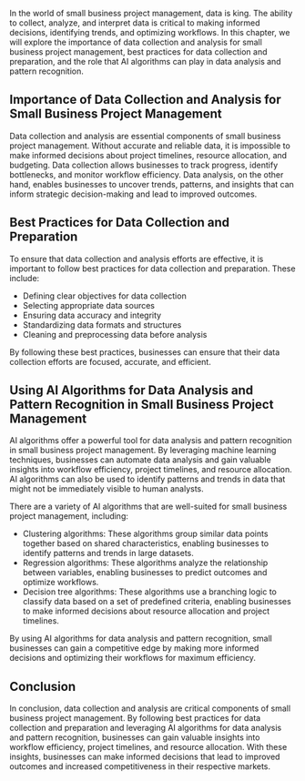 

In the world of small business project management, data is king. The ability to collect, analyze, and interpret data is critical to making informed decisions, identifying trends, and optimizing workflows. In this chapter, we will explore the importance of data collection and analysis for small business project management, best practices for data collection and preparation, and the role that AI algorithms can play in data analysis and pattern recognition.

Importance of Data Collection and Analysis for Small Business Project Management
--------------------------------------------------------------------------------

Data collection and analysis are essential components of small business project management. Without accurate and reliable data, it is impossible to make informed decisions about project timelines, resource allocation, and budgeting. Data collection allows businesses to track progress, identify bottlenecks, and monitor workflow efficiency. Data analysis, on the other hand, enables businesses to uncover trends, patterns, and insights that can inform strategic decision-making and lead to improved outcomes.

Best Practices for Data Collection and Preparation
--------------------------------------------------

To ensure that data collection and analysis efforts are effective, it is important to follow best practices for data collection and preparation. These include:

* Defining clear objectives for data collection
* Selecting appropriate data sources
* Ensuring data accuracy and integrity
* Standardizing data formats and structures
* Cleaning and preprocessing data before analysis

By following these best practices, businesses can ensure that their data collection efforts are focused, accurate, and efficient.

Using AI Algorithms for Data Analysis and Pattern Recognition in Small Business Project Management
--------------------------------------------------------------------------------------------------

AI algorithms offer a powerful tool for data analysis and pattern recognition in small business project management. By leveraging machine learning techniques, businesses can automate data analysis and gain valuable insights into workflow efficiency, project timelines, and resource allocation. AI algorithms can also be used to identify patterns and trends in data that might not be immediately visible to human analysts.

There are a variety of AI algorithms that are well-suited for small business project management, including:

* Clustering algorithms: These algorithms group similar data points together based on shared characteristics, enabling businesses to identify patterns and trends in large datasets.
* Regression algorithms: These algorithms analyze the relationship between variables, enabling businesses to predict outcomes and optimize workflows.
* Decision tree algorithms: These algorithms use a branching logic to classify data based on a set of predefined criteria, enabling businesses to make informed decisions about resource allocation and project timelines.

By using AI algorithms for data analysis and pattern recognition, small businesses can gain a competitive edge by making more informed decisions and optimizing their workflows for maximum efficiency.

Conclusion
----------

In conclusion, data collection and analysis are critical components of small business project management. By following best practices for data collection and preparation and leveraging AI algorithms for data analysis and pattern recognition, businesses can gain valuable insights into workflow efficiency, project timelines, and resource allocation. With these insights, businesses can make informed decisions that lead to improved outcomes and increased competitiveness in their respective markets.
